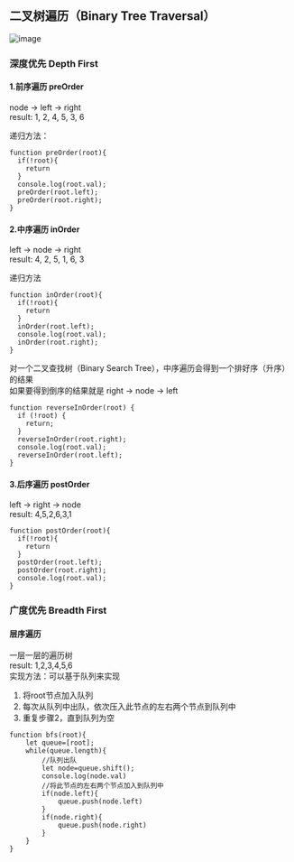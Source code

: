 ## 二叉树遍历（Binary Tree Traversal）

![image](https://user-images.githubusercontent.com/69185043/139037441-38400587-906d-41ef-ab97-d8ecef035c13.png)


### 深度优先 Depth First

#### 1.前序遍历 preOrder
node -> left -> right  
result: 1, 2, 4, 5, 3, 6

递归方法：
```
function preOrder(root){
  if(!root){
    return
  }
  console.log(root.val);
  preOrder(root.left);  
  preOrder(root.right);
}
```

#### 2.中序遍历 inOrder
left -> node -> right  
result: 4, 2, 5, 1, 6, 3

递归方法
```
function inOrder(root){
  if(!root){
    return
  }
  inOrder(root.left);
  console.log(root.val);
  inOrder(root.right);
}
```
对一个二叉查找树（Binary Search Tree），中序遍历会得到一个排好序（升序）的结果  
如果要得到倒序的结果就是 right -> node -> left

```
function reverseInOrder(root) {
  if (!root) {
    return;
  }
  reverseInOrder(root.right);
  console.log(root.val);
  reverseInOrder(root.left);
}
```


#### 3.后序遍历 postOrder
left -> right -> node  
result: 4,5,2,6,3,1

```
function postOrder(root){
  if(!root){
    return
  }
  postOrder(root.left);  
  postOrder(root.right);
  console.log(root.val);
}
```

### 广度优先  Breadth First

#### 层序遍历
一层一层的遍历树  
result: 1,2,3,4,5,6  
实现方法：可以基于队列来实现
1. 将root节点加入队列
2. 每次从队列中出队，依次压入此节点的左右两个节点到队列中
3. 重复步骤2，直到队列为空

```
function bfs(root){
    let queue=[root];
    while(queue.length){
        //队列出队
        let node=queue.shift();
        console.log(node.val)
        //将此节点的左右两个节点加入到队列中
        if(node.left){
            queue.push(node.left)
        }
        if(node.right){
            queue.push(node.right)
        }
    } 
}
```
